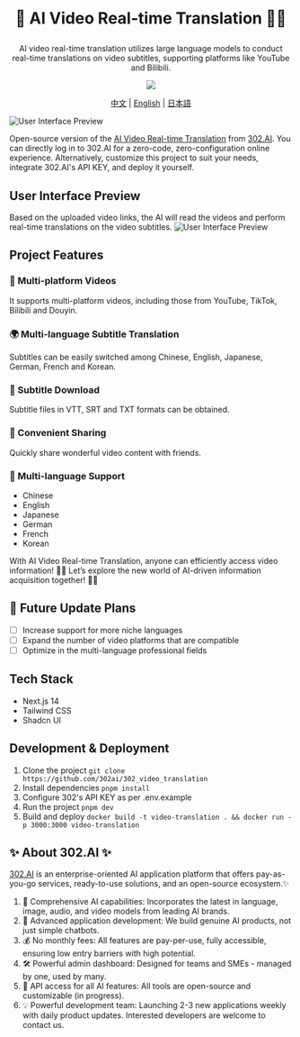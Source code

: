 # <p align="center">🎥 AI Video Real-time Translation 🚀✨</p>

<p align="center">AI video real-time translation utilizes large language models to conduct real-time translations on video subtitles, supporting platforms like YouTube and Bilibili.</p>

<p align="center"><a href="https://302.ai/product/detail/35" target="blank"><img src="https://file.302.ai/gpt/imgs/github/20250102/72a57c4263944b73bf521830878ae39a.png" /></a></p >

<p align="center"><a href="README_zh.md">中文</a> | <a href="README.md">English</a> | <a href="README_ja.md">日本語</a></p>

![User Interface Preview](docs/视频实时翻译en.png)

Open-source version of the [AI Video Real-time Translation](https://302.ai/product/detail/35) from [302.AI](https://302.ai/en/).
You can directly log in to 302.AI for a zero-code, zero-configuration online experience.
Alternatively, customize this project to suit your needs, integrate 302.AI's API KEY, and deploy it yourself.

## User Interface Preview
Based on the uploaded video links, the AI will read the videos and perform real-time translations on the video subtitles.
![User Interface Preview](docs/视频实时翻译英.png)

## Project Features
### 🎥 Multi-platform Videos
It supports multi-platform videos, including those from YouTube, TikTok, Bilibili and Douyin.
### 🌍 Multi-language Subtitle Translation
Subtitles can be easily switched among Chinese, English, Japanese, German, French and Korean.
### 📝 Subtitle Download
Subtitle files in VTT, SRT and TXT formats can be obtained.
### 💬 Convenient Sharing
Quickly share wonderful video content with friends.
### 🔄 Multi-language Support
- Chinese
- English
- Japanese
- German
- French
- Korean

With AI Video Real-time Translation, anyone can efficiently access video information! 🎉🎥 Let’s explore the new world of AI-driven information acquisition together! 🌟🚀

## 🚩 Future Update Plans 
- [ ] Increase support for more niche languages
- [ ] Expand the number of video platforms that are compatible
- [ ] Optimize in the multi-language professional fields

## Tech Stack
- Next.js 14
- Tailwind CSS
- Shadcn UI

## Development & Deployment
1. Clone the project `git clone https://github.com/302ai/302_video_translation`
2. Install dependencies `pnpm install`
3. Configure 302's API KEY as per .env.example
4. Run the project `pnpm dev`
5. Build and deploy `docker build -t video-translation . && docker run -p 3000:3000 video-translation`


## ✨ About 302.AI ✨
[302.AI](https://302.ai) is an enterprise-oriented AI application platform that offers pay-as-you-go services, ready-to-use solutions, and an open-source ecosystem.✨
1. 🧠 Comprehensive AI capabilities: Incorporates the latest in language, image, audio, and video models from leading AI brands.
2. 🚀 Advanced application development: We build genuine AI products, not just simple chatbots.
3. 💰 No monthly fees: All features are pay-per-use, fully accessible, ensuring low entry barriers with high potential.
4. 🛠 Powerful admin dashboard: Designed for teams and SMEs - managed by one, used by many.
5. 🔗 API access for all AI features: All tools are open-source and customizable (in progress).
6. 💡 Powerful development team: Launching 2-3 new applications weekly with daily product updates. Interested developers are welcome to contact us.
